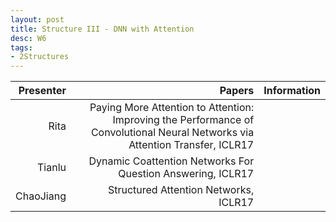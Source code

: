 ```yaml
---
layout: post
title: Structure III - DNN with Attention
desc: W6
tags:
- 2Structures
---
```





| Presenter | Papers | Information|
| -----: | ----------: | :----- |
| Rita | Paying More Attention to Attention: Improving the Performance of Convolutional Neural Networks via Attention Transfer, ICLR17 |
| Tianlu  | Dynamic Coattention Networks For Question Answering, ICLR17 |
| ChaoJiang | Structured Attention Networks, ICLR17 |
